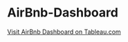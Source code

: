# AirBnb-Dashboard

<a href="[https://www.google.com](https://public.tableau.com/app/profile/nicole.mau2575/viz/AirBnbTableau_16988599673470/Dashboard1?publish=yes)https://public.tableau.com/app/profile/nicole.mau2575/viz/AirBnbTableau_16988599673470/Dashboard1?publish=yes">Visit AirBnb Dashboard on Tableau.com</a>


